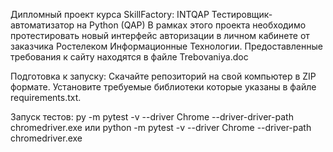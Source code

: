 Дипломный проект курса SkillFactory: INTQAP   Тестировщик-автоматизатор на Python (QAP)
В рамках этого проекта  необходимо протестировать новый интерфейс авторизации в личном кабинете
от заказчика Ростелеком Информационные Технологии.
Предоставленные требования к сайту находятся в файле Trebovaniya.doc

Подготовка к запуску:
Скачайте репозиторий на свой компьютер в ZIP формате.
Установите требуемые библиотеки которые указаны в файле requirements.txt.

Запуск тестов:
py -m pytest -v --driver Chrome --driver-driver-path chromedriver.exe
или
python -m pytest -v --driver Chrome --driver-path chromedriver.exe
